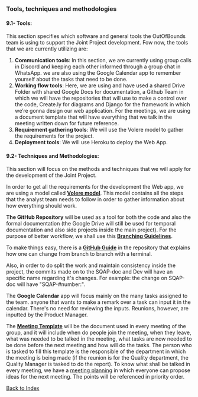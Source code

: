 ### Tools, techniques and methodologies

#### 9.1- Tools:

This section specifies which software and general tools the OutOfBounds team is using to support the Joint Project development.
Fow now, the tools that we are currently utilizing are:

1. **Communication tools**: In this section, we are currently using group calls in Discord and keeping each other informed through a group chat in WhatsApp. we are also using the Google Calendar app to remember yourself about the tasks that need to be done.
2. **Working flow tools**: Here, we are using and have used a shared Drive Folder with shared Google Docs for documentation, a Github Team in which we will have the repositories that will use to make a control over the code, Create.ly for diagrams and Django for the framework in which we’re gonna design our web application. For the meetings, we are using a document template that will have everything that we talk in the meeting written down for future reference.
3. **Requirement gathering tools**: We will use the Volere model to gather the requirements for the project.
4. **Deployment tools**: We will use Heroku to deploy the Web App.


#### 9.2- Techniques and Methodologies:

This section will focus on the methods and techniques that we will apply for the development of the Joint Project.

In order to get all the requirements for the development the Web app, we are using a model called **[Volere model](http://www.volere.co.uk)**. This model contains all the steps that the analyst team needs to follow in order to gather information about how everything should work.

**The GitHub Repository** will be used as a tool for both the code and also the formal documentation (the Google Drive will still be used for temporal documentation and also side projects inside the main project). For the purpose of better workflow, we shall use this **[Branching Guidelines](/documentation/procedures/Branching-guidelines.md)**.

To make things easy, there is a **[GitHub Guide](.Git-branch-checkout-guide.md)** in the repository that explains how one can change from branch to branch with a terminal.

Also, in order to do split the work and maintain consistency inside the project, the commits made on to the SQAP-doc and Dev will have an specific name regarding it's changes. For example: the change on SQAP-doc will have "SQAP-#number:".

The **Google Calendar** app will focus mainly on the many tasks assigned to the team. anyone that wants to make a remark over a task can input it in the calendar. There's no need for reviewing the inputs. Reunions, however, are inputted by the Product Manager.

The **[Meeting Template](https://docs.google.com/document/d/10VLPs66RGmUK8j3YTSl--1COLsmBzrmviAcgNUuulIU/edit)** will be the document used in every meeting of the group, and it will include when do people join the meeting, when they leave, what was needed to be talked in the meeting, what tasks are now needed to be done before the next meeting and how will do the tasks. The person who is tasked to fill this template is the responsible of the department in which the meeting is being made (if the reunion is for the Quality department, the Quality Manager is tasked to do the report).
To know what shall be talked in every meeting, we have a [meeting planning](https://docs.google.com/document/d/1tBVWKzTT_s8IMxI1Q6lCXuziMxERX9mY6GQump4wtBQ/edit) in which everyone can propose ideas for the next meeting. The points will be referenced in priority order.



[Back to Index](./index.md)
